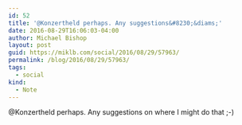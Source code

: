 ```yaml
---
id: 52
title: '@Konzertheld perhaps. Any suggestions&#8230;&diams;'
date: 2016-08-29T16:06:03-04:00
author: Michael Bishop
layout: post
guid: https://miklb.com/social/2016/08/29/57963/
permalink: /blog/2016/08/29/57963/
tags:
  - social
kind:
  - Note
---
```

<p>@Konzertheld perhaps. Any suggestions on where I might do that ;-)</p>